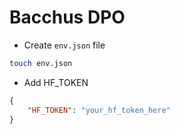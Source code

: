 # Bacchus DPO

- Create `env.json` file
```bash
touch env.json
```
- Add HF_TOKEN
```json
{
    "HF_TOKEN": "your_hf_token_here"
}
```
